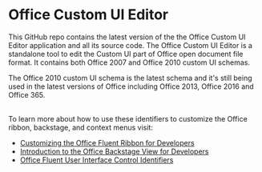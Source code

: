 
Office Custom UI Editor
===============

This GitHub repo contains the latest version of the the Office Custom UI Editor application and all its source code.
The Office Custom UI Editor is a standalone tool to edit the Custom UI part of Office open document file format. 
It contains both Office 2007 and Office 2010 custom UI schemas. 

The Office 2010 custom UI schema is the latest schema and it's still being used in the latest versions of Office including Office 2013, Office 2016 and Office 365. 
<br/>
<br/>

To learn more about how to use these identifiers to customize the Office ribbon, backstage, and context menus visit:
 - [Customizing the Office Fluent Ribbon for Developers](https://msdn.microsoft.com/en-us/library/aa338202(v=office.14).aspx)
 - [Introduction to the Office Backstage View for Developers](https://msdn.microsoft.com/en-us/library/ee691833(office.14).aspx)
 - [Office Fluent User Interface Control Identifiers](https://github.com/OfficeDev/office-fluent-ui-command-identifiers)

